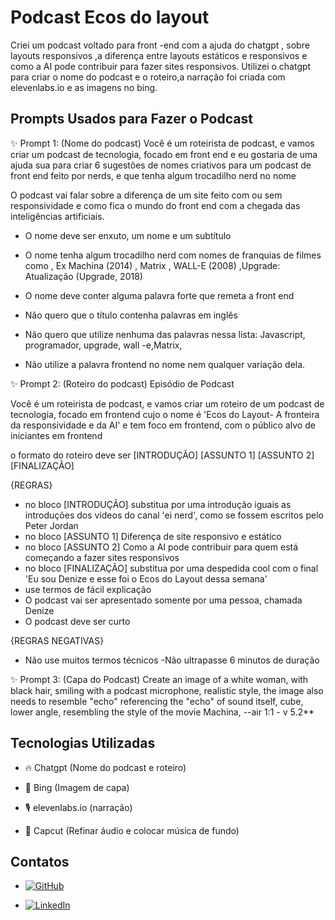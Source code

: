 # Podcast Ecos do layout 

Criei um podcast voltado para front -end com a ajuda do chatgpt , sobre layouts responsivos ,a diferença entre layouts estáticos e responsivos e como a AI pode contribuir para fazer sites responsivos.
Utilizei o chatgpt para criar o nome do podcast e o roteiro,a narração foi criada com elevenlabs.io e as imagens no bing.

## Prompts Usados para Fazer o Podcast 

✨ Prompt 1: (Nome do podcast) Você é um roteirista de podcast, e vamos criar um podcast de tecnologia, focado em front end e eu gostaria de uma ajuda sua para criar 6 sugestões
de nomes criativos para um podcast de front end feito por nerds, e que tenha algum trocadilho nerd no nome

O podcast vai falar sobre a diferença de um site feito com ou sem responsividade e como fica  o mundo do front end com a chegada das inteligências artificiais.

- O nome deve ser enxuto, um nome e um subtítulo
- O nome tenha algum trocadilho nerd com nomes de franquias de filmes como , Ex Machina (2014) , Matrix , WALL-E (2008) ,Upgrade: Atualização (Upgrade, 2018)
- O nome deve conter alguma palavra forte que remeta a front end

- Não quero que o título contenha palavras em inglês
- Não quero que utilize nenhuma das palavras nessa lista: Javascript, programador, upgrade, wall -e,Matrix,
- Não utilize a palavra frontend no nome nem qualquer variação dela.

✨ Prompt 2: (Roteiro do podcast)
Episódio de Podcast

Você é um roteirista de podcast, e vamos criar um  roteiro de um podcast de tecnologia, focado em frontend cujo o nome é 'Ecos do Layout- A fronteira da  responsividade e da AI' e tem foco em frontend,  com o público alvo de iniciantes em frontend

o formato do roteiro deve ser
[INTRODUÇÃO]
[ASSUNTO 1]
[ASSUNTO 2]
[FINALIZAÇÃO]

{REGRAS}

- no bloco [INTRODUÇÃO] substitua por uma introdução iguais as introduções dos vídeos do canal 'ei nerd', como se fossem escritos pelo Peter Jordan
- no bloco [ASSUNTO 1] Diferença de site responsivo e estático 
- no bloco [ASSUNTO 2] Como a AI pode contribuir para quem está começando a fazer sites responsivos 
- no bloco [FINALIZAÇÃO] substitua por uma despedida cool com o final 'Eu sou Denize e esse foi o  Ecos do Layout dessa semana'
- use termos de fácil explicação
- O podcast vai ser apresentado somente por uma pessoa, chamada Denize
- O podcast deve ser curto

{REGRAS NEGATIVAS}

- Não use muitos termos técnicos
-Não ultrapasse 6 minutos de duração

 ✨ Prompt 3: (Capa do Podcast) Create an image of a white woman, with black hair, smiling with a podcast microphone, realistic style, the image also needs to resemble "echo" referencing the "echo" of sound itself, cube, lower angle, resembling the style of the movie Machina, --air 1:1 - v 5.2**
  

## Tecnologias Utilizadas

- 🔥 Chatgpt (Nome do podcast e roteiro)
 
- 🚀 Bing (Imagem de capa)

- 🎙️ elevenlabs.io (narração)

- 📱 Capcut (Refinar áudio e colocar música de fundo)

## Contatos
-  [![GitHub](https://img.shields.io/badge/GitHub-sanchescollab-purple?style=flat-square&logo=github)](https://github.com/sanches-collab)

-  [![LinkedIn](https://img.shields.io/badge/LinkedIn-DenizeSanchesLopes-purple?style=flat-square&logo=linkedin)](https://www.linkedin.com/in/DenizeSanchesLopes)
